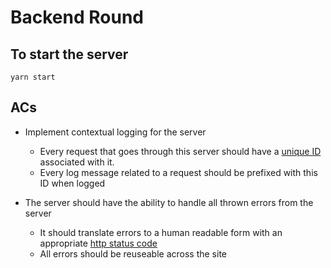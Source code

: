 # Backend Round

## To start the server

`yarn start`

## ACs

* Implement contextual logging for the server
    * Every request that goes through this server should have a [unique ID](https://www.npmjs.com/package/uuid4) associated with it.
    * Every log message related to a request should be prefixed with this ID when logged

* The server should have the ability to handle all thrown errors from the server
    * It should translate errors to a human readable form with an appropriate [http status code](https://httpstatuses.com/)
    * All errors should be reuseable across the site
